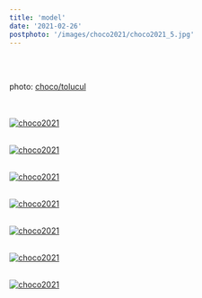 ```yaml
---
title: 'model'
date: '2021-02-26'
postphoto: '/images/choco2021/choco2021_5.jpg'
---
```

<br>
<br>

photo: [choco/tolucul](https://www.instagram.com/tolucul/)
<br>
<br>
<br>

[![choco2021](/images/choco2021/choco2021_1.jpg)](https://www.instagram.com/pokaryosy)
<br>
<br>

[![choco2021](/images/choco2021/choco2021_2.jpg)](https://www.instagram.com/pokaryosy)
<br>
<br>

[![choco2021](/images/choco2021/choco2021_3.jpg)](https://www.instagram.com/pokaryosy)
<br>
<br>

[![choco2021](/images/choco2021/choco2021_4.jpg)](https://www.instagram.com/pokaryosy)
<br>
<br>

[![choco2021](/images/choco2021/choco2021_5.jpg)](https://www.instagram.com/pokaryosy)
<br>
<br>

[![choco2021](/images/choco2021/choco2021_6.jpg)](https://www.instagram.com/pokaryosy)
<br>
<br>

[![choco2021](/images/choco2021/choco2021_7.jpg)](https://www.instagram.com/pokaryosy)
<br>
<br>




<br>
<br>
<!-- 
#h1
##h2
###h3
####h4
#####h5
######h6
- brabra is list
**bold text**
_Italic_ or *Italic*

-->

<center>
© 2021 YOSY
</center>
<br>
